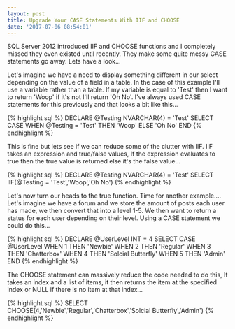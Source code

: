 ```yaml
---
layout: post
title: Upgrade Your CASE Statements With IIF and CHOOSE
date: '2017-07-06 08:54:01'
---
```

SQL Server 2012 introduced IIF and CHOOSE functions and I completely missed they even existed until recently. They make some quite messy CASE statements go away. Lets have a look...

Let's imagine we have a need to display something different in our select depending on the value of a field in a table. In the case of this example I'll use a variable rather than a table. If my variable is equal to 'Test' then I want to return 'Woop' if it's not I'll return 'Oh No'. I've always used CASE statements for this previously and that looks a bit like this...

{% highlight sql %}
DECLARE @Testing NVARCHAR(4) = 'Test'
SELECT CASE WHEN @Testing = 'Test' THEN 'Woop' ELSE 'Oh No' END
{% endhighlight %}

This is fine but lets see if we can reduce some of the clutter with IIF. IIF takes an expression and true/false values, If the expression evaluates to true then the true value is returned else it's the false value...

{% highlight sql %}
DECLARE @Testing NVARCHAR(4) = 'Test'
SELECT IIF(@Testing = 'Test','Woop','Oh No')
{% endhighlight %}

Let's now turn our heads to the true function. Time for another example.... Let's imagine we have a forum and we store the amount of posts each user has made, we then convert that into a level 1-5. We then want to return a status for each user depending on their level. Using a CASE statement we could do this...

{% highlight sql %}
DECLARE @UserLevel INT = 4
SELECT 
	CASE @UserLevel 
	WHEN  1 THEN 'Newbie'
	WHEN 2 THEN 'Regular'
	WHEN 3 THEN 'Chatterbox'
	WHEN 4 THEN 'Solcial Butterfly'
	WHEN 5 THEN 'Admin'
END
{% endhighlight %}

The CHOOSE statement can massively reduce the code needed to do this, It takes an index and a list of items, it then returns the item at the specified index or NULL if there is no item at that index...

{% highlight sql %}
SELECT CHOOSE(4,'Newbie','Regular','Chatterbox','Solcial Butterfly','Admin')
{% endhighlight %}

